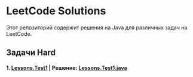 # LeetCode Solutions

Этот репозиторий содержит решения на Java для различных задач на LeetCode.

## Задачи Hard

#### 1. [Lessons.Test1](Easy/src/README_TwoSum.md) | Решение: [Lessons.Test1.java](Easy/src/TwoSum.java)
